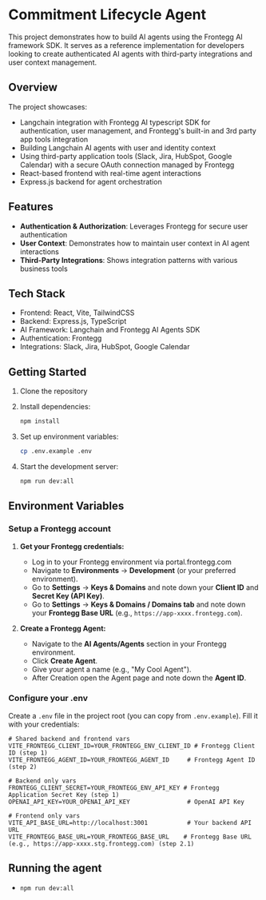 # Commitment Lifecycle Agent

This project demonstrates how to build AI agents using the Frontegg AI framework SDK. It serves as a reference implementation for developers looking to create authenticated AI agents with third-party integrations and user context management.

## Overview

The project showcases:
- Langchain integration with Frontegg AI typescript SDK for authentication, user management, and Frontegg's built-in and 3rd party app tools integration
- Building Langchain AI agents with user and identity context
- Using third-party application tools (Slack, Jira, HubSpot, Google Calendar) with a secure OAuth connection managed by Frontegg
- React-based frontend with real-time agent interactions
- Express.js backend for agent orchestration

## Features

- **Authentication & Authorization**: Leverages Frontegg for secure user authentication
- **User Context**: Demonstrates how to maintain user context in AI agent interactions
- **Third-Party Integrations**: Shows integration patterns with various business tools

## Tech Stack

- Frontend: React, Vite, TailwindCSS
- Backend: Express.js, TypeScript
- AI Framework: Langchain and Frontegg AI Agents SDK
- Authentication: Frontegg
- Integrations: Slack, Jira, HubSpot, Google Calendar

## Getting Started

1. Clone the repository
2. Install dependencies:
   ```bash
   npm install
   ```
3. Set up environment variables:
   ```bash
   cp .env.example .env
   ```

4. Start the development server:
   ```bash
   npm run dev:all
   ```

## Environment Variables

### Setup a Frontegg account

1.  **Get your Frontegg credentials:**
    *   Log in to your Frontegg environment via portal.frontegg.com
    *   Navigate to **Environments** -> **Development** (or your preferred environment).
    *   Go to **Settings** -> **Keys & Domains** and note down your **Client ID** and **Secret Key (API Key)**.
    *   Go to **Settings** -> **Keys & Domains / Domains tab** and note down your **Frontegg Base URL** (e.g., `https://app-xxxx.frontegg.com`).

2.  **Create a Frontegg Agent:**
    *   Navigate to the **AI Agents/Agents** section in your Frontegg environment.
    *   Click **Create Agent**.
    *   Give your agent a name (e.g., "My Cool Agent").
    *   After Creation open the Agent page and note down the **Agent ID**.



### Configure your .env

Create a `.env` file in the project root (you can copy from `.env.example`). Fill it with your credentials:

```env title=".env"
# Shared backend and frontend vars
VITE_FRONTEGG_CLIENT_ID=YOUR_FRONTEGG_ENV_CLIENT_ID # Frontegg Client ID (step 1)
VITE_FRONTEGG_AGENT_ID=YOUR_FRONTEGG_AGENT_ID     # Frontegg Agent ID (step 2)

# Backend only vars
FRONTEGG_CLIENT_SECRET=YOUR_FRONTEGG_ENV_API_KEY # Frontegg Application Secret Key (step 1)
OPENAI_API_KEY=YOUR_OPENAI_API_KEY                # OpenAI API Key

# Frontend only vars
VITE_API_BASE_URL=http://localhost:3001           # Your backend API URL
VITE_FRONTEGG_BASE_URL=YOUR_FRONTEGG_BASE_URL    # Frontegg Base URL (e.g., https://app-xxxx.stg.frontegg.com) (step 2.1)
```

## Running the agent

- `npm run dev:all`
